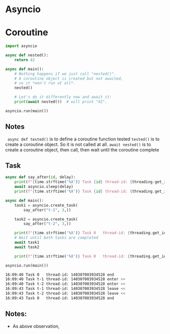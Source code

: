 # Asyncio 
# Coroutine
``` python
import asyncio

async def nested():
    return 42

async def main():
    # Nothing happens if we just call "nested()".
    # A coroutine object is created but not awaited,
    # so it *won't run at all*.
    nested()

    # Let's do it differently now and await it:
    print(await nested())  # will print "42".

asyncio.run(main())

```

## Notes 
``` async def tested()``` is to define a coroutine function tested
``` tested() ``` is to create a coroutine object. So it is not called at all.
``` await nested() ``` is to create a coroutine object, then call, then wait until the coroutine complete


## Task
``` python
async def say_after(id, delay):
    print(f"{time.strftime('%X')} Task {id} thread-id: {threading.get_ident()} enter >>")
    await asyncio.sleep(delay)
    print(f"{time.strftime('%X')} Task {id} thread-id: {threading.get_ident()} leave <<")

async def main():
    task1 = asyncio.create_task(
        say_after("t-1", 3,))

    task2 = asyncio.create_task(
        say_after("t-2", 3,))

    print(f"{time.strftime('%X')} Task 0   thread-id: {threading.get_ident()} end")
    # Wait until both tasks are completed
    await task1
    await task2

    print(f"{time.strftime('%X')} Task 0   thread-id: {threading.get_ident()} end")

asyncio.run(main())
```

``` bash
16:09:40 Task 0   thread-id: 140307003934528 end
16:09:40 Task t-1 thread-id: 140307003934528 enter >>
16:09:40 Task t-2 thread-id: 140307003934528 enter >>
16:09:43 Task t-1 thread-id: 140307003934528 leave <<
16:09:43 Task t-2 thread-id: 140307003934528 leave <<
16:09:43 Task 0   thread-id: 140307003934528 end
```

## Notes:
- As above observation, 